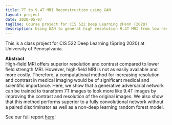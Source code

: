 ```yaml
---
title: 7T to 9.4T MRI Reconstruction using GAN
layout: project
date: 2020-05-07
tagline: Course project for CIS 522 Deep Learning @Penn (2020)
description: Using GAN to generat high resolution 9.4T MRI from low resolution 7T MRI brain scans.
---
```


This is a class project for CIS 522 Deep Learning (Spring 2020) at University of Pennsylvania.

**Abstract**  
High-field MRI offers superior resolution and contrast compared to lower field strength MRI. However, high-field MRI is not as easily available and more costly. Therefore, a computational method for increasing resolution and contrast in medical imaging would be of significant medical and scientific importance. Here, we show that a generative adversarial network can be trained to transform 7T images to look more like 9.4T images by improving the contrast and resolution of the original images. We also show that this method performs superior to a fully convolutional network without a paired discriminator as well as a non-deep learning random forest model.

See our full report [here](/assets/projects/mri-super-resolution-report.pdf)!